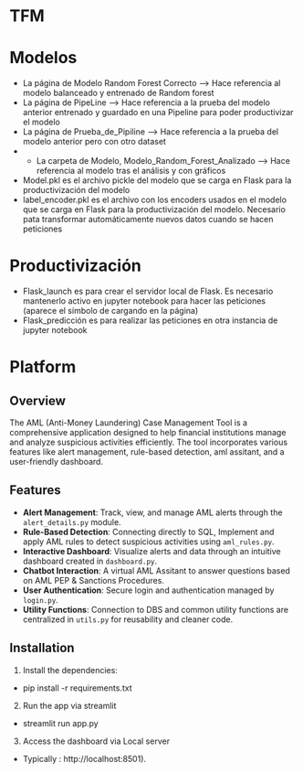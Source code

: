 # TFM

# Modelos

- La página de Modelo Random Forest Correcto --> Hace referencia al modelo balanceado y entrenado de Random forest
- La página de PipeLine --> Hace referencia a la prueba del modelo anterior entrenado y guardado en una Pipeline para poder productivizar el modelo
- La página de Prueba_de_Pipiline --> Hace referencia a la prueba del modelo anterior pero con otro dataset
- - La carpeta de Modelo,  Modelo_Random_Forest_Analizado --> Hace referencia al modelo tras el análisis y con gráficos
- Model.pkl  es el archivo pickle del modelo que se carga en Flask para la productivización del modelo
- label_encoder.pkl es el archivo con los encoders usados en el modelo que se carga en Flask para la productivización del modelo. Necesario pata transformar automáticamente nuevos datos cuando se hacen peticiones

# Productivización

- Flask_launch es para crear el servidor local de Flask. Es necesario mantenerlo activo en jupyter notebook para hacer las peticiones (aparece el símbolo de cargando en la página)
- Flask_predicción es para realizar las peticiones en otra instancia de jupyter notebook

# Platform

## Overview
The AML (Anti-Money Laundering) Case Management Tool is a comprehensive application designed to help financial institutions manage and analyze suspicious activities efficiently. The tool incorporates various features like alert management, rule-based detection, aml assitant, and a user-friendly dashboard.

## Features
- **Alert Management**: Track, view, and manage AML alerts through the `alert_details.py` module.
- **Rule-Based Detection**: Connecting directly to SQL, Implement and apply AML rules to detect suspicious activities using `aml_rules.py`.
- **Interactive Dashboard**: Visualize alerts and data through an intuitive dashboard created in `dashboard.py`.
- **Chatbot Interaction**: A virtual AML Assitant to answer questions based on AML PEP & Sanctions Procedures.
- **User Authentication**: Secure login and authentication managed by `login.py`.
- **Utility Functions**: Connection to DBS and common utility functions are centralized in `utils.py` for reusability and cleaner code.

## Installation

1. Install the dependencies: 
- pip install -r requirements.txt

2. Run the app via streamlit
- streamlit run app.py

3. Access the dashboard via Local server 
- Typically : http://localhost:8501).
